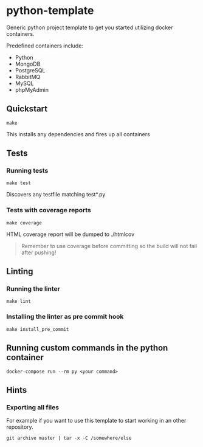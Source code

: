 # python-template
Generic python project template to get you started utilizing docker containers.

Predefined containers include:

* Python
* MongoDB
* PostgreSQL
* RabbitMQ
* MySQL
* phpMyAdmin

## Quickstart

```shell
make
```

This installs any dependencies and fires up all containers

## Tests
### Running tests

```shell
make test
```

Discovers any testfile matching test*.py

### Tests with coverage reports

```shell
make coverage
```

HTML coverage report will be dumped to ./htmlcov

> Remember to use coverage before committing so the build will not fail after pushing!

## Linting

### Running the linter

```shell
make lint
```

### Installing the linter as pre commit hook

```shell
make install_pre_commit
```

## Running custom commands in the python container

```shell
docker-compose run --rm py <your command>
```

## Hints
### Exporting all files
For example if you want to use this template to start working in an other repository.

```shell
git archive master | tar -x -C /somewhere/else

```

